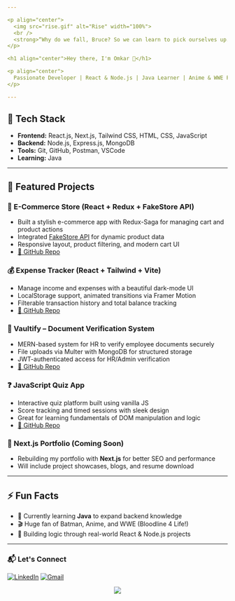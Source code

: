 ```yaml
---

<p align="center">
  <img src="rise.gif" alt="Rise" width="100%">
  <br />
  <strong>“Why do we fall, Bruce? So we can learn to pick ourselves up.”</strong>
</p>

<h1 align="center">Hey there, I'm Omkar 👋</h1>

<p align="center">
  Passionate Developer | React & Node.js | Java Learner | Anime & WWE Fan
</p>

---
```


## 🚀 Tech Stack

- **Frontend:** React.js, Next.js, Tailwind CSS, HTML, CSS, JavaScript
- **Backend:** Node.js, Express.js, MongoDB
- **Tools:** Git, GitHub, Postman, VSCode
- **Learning:** Java

---

## 💼 Featured Projects

### 🛒 E-Commerce Store (React + Redux + FakeStore API)
- Built a stylish e-commerce app with Redux-Saga for managing cart and product actions
- Integrated [FakeStore API](https://fakestoreapi.com/) for dynamic product data
- Responsive layout, product filtering, and modern cart UI
- [🔗 GitHub Repo](https://github.com/Omixo/e-commerce)

### 💰 Expense Tracker (React + Tailwind + Vite)
- Manage income and expenses with a beautiful dark-mode UI
- LocalStorage support, animated transitions via Framer Motion
- Filterable transaction history and total balance tracking
- [🔗 GitHub Repo](https://github.com/Omixo/expense-tracker)

### 🔐 Vaultify – Document Verification System
- MERN-based system for HR to verify employee documents securely
- File uploads via Multer with MongoDB for structured storage
- JWT-authenticated access for HR/Admin verification
- [🔗 GitHub Repo](https://github.com/Omixo/vaultify)

### ❓ JavaScript Quiz App
- Interactive quiz platform built using vanilla JS
- Score tracking and timed sessions with sleek design
- Great for learning fundamentals of DOM manipulation and logic
- [🔗 GitHub Repo](https://github.com/Omixo/Js-Quiz-App)

### 📱 Next.js Portfolio (Coming Soon)
- Rebuilding my portfolio with **Next.js** for better SEO and performance
- Will include project showcases, blogs, and resume download

---

## ⚡ Fun Facts

- 🔄 Currently learning **Java** to expand backend knowledge
- 🎬 Huge fan of Batman, Anime, and WWE (Bloodline 4 Life!)
- 🧠 Building logic through real-world React & Node.js projects

---
### 📬 Let's Connect

[![LinkedIn](https://img.shields.io/badge/-Omkar%20Swami-blue?logo=linkedin&style=flat-square)](https://linkedin.com/in/your-link)
[![Gmail](https://img.shields.io/badge/-alluomi55@gmail.com-c14438?style=flat-square&logo=Gmail&logoColor=white)](alluomi55@gmail.com)

<p align="center">
  <img src="https://capsule-render.vercel.app/api?type=waving&color=gradient&height=150&section=footer"/>
</p>

